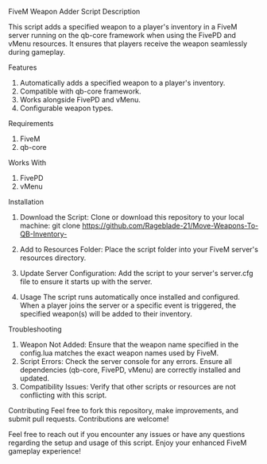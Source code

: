 
FiveM Weapon Adder Script
Description

This script adds a specified weapon to a player's inventory in a FiveM server running on the qb-core framework when using the FivePD and vMenu resources. It ensures that players receive the weapon seamlessly during gameplay.

Features

1.  Automatically adds a specified weapon to a player's inventory.
2.  Compatible with qb-core framework.
3.  Works alongside FivePD and vMenu.
4.  Configurable weapon types.


Requirements

1. FiveM
2. qb-core


Works With 

1.  FivePD
2.  vMenu


Installation

1. Download the Script:
Clone or download this repository to your local machine:
git clone https://github.com/Rageblade-21/Move-Weapons-To-QB-Inventory-

2. Add to Resources Folder:
Place the script folder into your FiveM server's resources directory.

3. Update Server Configuration:
Add the script to your server's server.cfg file to ensure it starts up with the server.

4. Usage
The script runs automatically once installed and configured. When a player joins the server or a specific event is triggered, the specified weapon(s) will be added to their inventory.

Troubleshooting

1. Weapon Not Added: Ensure that the weapon name specified in the config.lua matches the exact weapon names used by FiveM.
2. Script Errors: Check the server console for any errors. Ensure all dependencies (qb-core, FivePD, vMenu) are correctly installed and updated.
3. Compatibility Issues: Verify that other scripts or resources are not conflicting with this script.

Contributing
Feel free to fork this repository, make improvements, and submit pull requests. Contributions are welcome!

Feel free to reach out if you encounter any issues or have any questions regarding the setup and usage of this script. Enjoy your enhanced FiveM gameplay experience!
